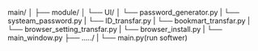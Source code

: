 
main/
│
├── module/
│   └── UI/
│       └── password_generator.py
|         └── systeam_password.py
|         └── ID_transfar.py
|         └── bookmart_transfar.py
|         └── browser_setting_transfar.py
|         └── browser_install.py
|         └── main_window.py
├── ...../
|
└── main.py(run softwer)
